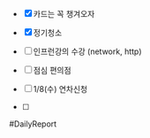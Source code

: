 
- [x] 카드는 꼭 챙겨오자 
- [x] 정기청소  
- [ ] 인프런강의 수강 (network, http)

- [ ] 점심 편의점 
- [ ] 1/8(수) 연차신청 
- [ ] 



#DailyReport 